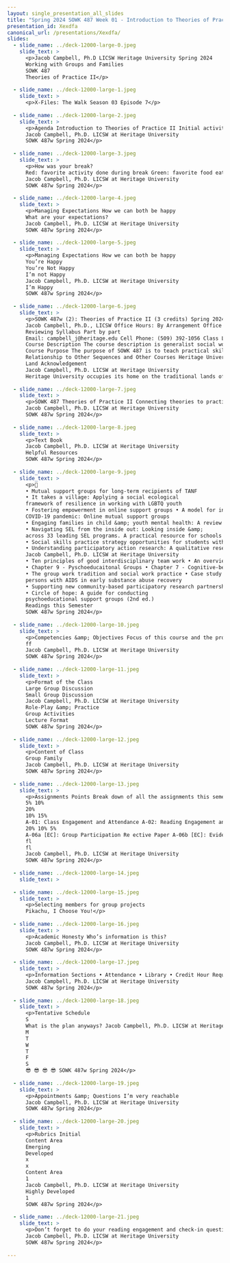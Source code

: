 ```yaml
---
layout: single_presentation_all_slides
title: "Spring 2024 SOWK 487 Week 01 - Introduction to Theories of Practice II"
presentation_id: Xexdfa
canonical_url: /presentations/Xexdfa/
slides:
  - slide_name: ../deck-12000-large-0.jpeg
    slide_text: >
      <p>Jacob Campbell, Ph.D LICSW Heritage University Spring 2024
      Working with Groups and Families
      SOWK 487
      Theories of Practice II</p>
      
  - slide_name: ../deck-12000-large-1.jpeg
    slide_text: >
      <p>X-Files: The Walk Season 03 Episode 7</p>
      
  - slide_name: ../deck-12000-large-2.jpeg
    slide_text: >
      <p>Agenda Introduction to Theories of Practice II Initial activity Discuss class Review syllabus
      Jacob Campbell, Ph.D. LICSW at Heritage University
      SOWK 487w Spring 2024</p>
      
  - slide_name: ../deck-12000-large-3.jpeg
    slide_text: >
      <p>How was your break?
      Red: favorite activity done during break Green: favorite food eaten over the holidays Yellow: favorite movie or TV show Orange: tradition that is unique to your family Brown: something you are looking forward to this year Blue: wild cards
      Jacob Campbell, Ph.D. LICSW at Heritage University
      SOWK 487w Spring 2024</p>
      
  - slide_name: ../deck-12000-large-4.jpeg
    slide_text: >
      <p>Managing Expectations How we can both be happy
      What are your expectations?
      Jacob Campbell, Ph.D. LICSW at Heritage University
      SOWK 487w Spring 2024</p>
      
  - slide_name: ../deck-12000-large-5.jpeg
    slide_text: >
      <p>Managing Expectations How we can both be happy
      You’re Happy
      You’re Not Happy
      I’m not Happy
      Jacob Campbell, Ph.D. LICSW at Heritage University
      I’m Happy
      SOWK 487w Spring 2024</p>
      
  - slide_name: ../deck-12000-large-6.jpeg
    slide_text: >
      <p>SOWK 487w (2): Theories of Practice II (3 credits) Spring 2024, Heritage at CBC
      Jacob Campbell, Ph.D., LICSW Office Hours: By Arrangement Office Location: By Arrangement Course Hours: Wednesdays 5:30 – 8:15 PM
      Reviewing Syllabus Part by part
      Email: campbell_j@heritage.edu Cell Phone: (509) 392-1056 Class Location: SWL 114
      Course Description The course description is generalist social work practice with microsystems. Knowledge and methods to bring about planned change with families, natural networks, groups, and practice skills in group process. Offered Spring semester. Prerequisite(s): SOWK 486W. Limited to majors.
      Course Purpose The purpose of SOWK 487 is to teach practical skills students can take with them in working with groups and families. It focuses on working with families and both therapeutic groups and task groups. Most weeks, students have opportunities to practice facilitating groups with their classmates or group activities they can take with them.
      Relationship to Other Sequences and Other Courses Heritage University requires BASW students to follow a sequence of three practice courses. Each one is focused on a different level of intervention. First, SOWK 486 is related to interventions at the micro level and focuses on working with individuals. Second, SOWK 487 addresses mezzo practice, considering interventions with families and groups. Third, SOWK 488 considers macro practice and skills for working with communities.
      Land Acknowledgement
      Jacob Campbell, Ph.D. LICSW at Heritage University
      Heritage University occupies its home on the traditional lands of the Yakama People. These ancestral homelands are the Yakama, Palouse, Pisquouse, Wenatshapam, Klikatat, Klinquit, Kow- was-say-ee, Li-aywas, Skin-pah, Wish-ham, Shyiks, Ochechotes, Kah-milt-pa, and Se-ap-cat, who today are represented by the Confederated Tribes and Bands of the Yakama Nation [TREATY OF 1855] and, whose relationship with this land continues to this day. Heritage University, grounded in the vision of the two Yakama women SOWK 487w Spring 2024 founders, respects Indigenous peoples as traditional guardians of the lands and the enduring relationship that exists between Indigenous peoples and their traditional territories. We offer gratitude for the land</p>
      
  - slide_name: ../deck-12000-large-7.jpeg
    slide_text: >
      <p>SOWK 487 Theories of Practice II Connecting theories to practice for working with groups (therapeutic and task) and with families
      Jacob Campbell, Ph.D. LICSW at Heritage University
      SOWK 487w Spring 2024</p>
      
  - slide_name: ../deck-12000-large-8.jpeg
    slide_text: >
      <p>Text Book
      Jacob Campbell, Ph.D. LICSW at Heritage University
      Helpful Resources
      SOWK 487w Spring 2024</p>
      
  - slide_name: ../deck-12000-large-9.jpeg
    slide_text: >
      <p>􁆽
      • Mutual support groups for long-term recipients of TANF
      • It takes a village: Applying a social ecological
      framework of resilience in working with LGBTQ youth
      • Fostering empowerment in online support groups • A model for interdisciplinary collaboration. • Social workers helping each other during the
      COVID-19 pandemic: Online mutual support groups
      • Engaging families in child &amp; youth mental health: A review of best, emerging and promising practices
      • Navigating SEL from the inside out: Looking inside &amp;
      across 33 leading SEL programs. A practical resource for schools and OST providers. Preschool &amp; elementary focus
      • Social skills practice strategy opportunities for students with EBD
      • Understanding participatory action research: A qualitative research methodology option
      Jacob Campbell, Ph.D. LICSW at Heritage University
      • Ten principles of good interdisciplinary team work • An overview of dialectical behavior therapy for professional psychologists.
      • Chapter 9 - Pyschoeducaitonal Groups • Chapter 7 - Cognitive-behavioral group work • An integrated trauma-informed, mutual aid model of group work
      • The group work tradition and social work practice • Case study 7-1: A mutual-aid support group for
      persons with AIDS in early substance abuse recovery
      • Supporting new community-based participatory research partnerships.
      • Circle of hope: A guide for conducting
      psychoeducational support groups (2nd ed.)
      Readings this Semester
      SOWK 487w Spring 2024</p>
      
  - slide_name: ../deck-12000-large-10.jpeg
    slide_text: >
      <p>Competencies &amp; Objectives Focus of this course and the program Demonstrate Ethical and Professional Behavior Engage Diversity and Di erence in Practice Advance Human Rights and Social, Economic, and Environmental Justice Engage in Practice-informed Research and Research-informed Practice Engage in Policy Practice Engage with Individuals, Families, Groups, Organizations, and Communities Assess Individuals, Families, Groups, Organizations, and Communities Intervene with Individuals, Families, Groups, Organizations, and Communities Evaluate Practice with Individuals, Families, Groups, Organizations, and Communities
      ff
      Jacob Campbell, Ph.D. LICSW at Heritage University
      SOWK 487w Spring 2024</p>
      
  - slide_name: ../deck-12000-large-11.jpeg
    slide_text: >
      <p>Format of the Class
      Large Group Discussion
      Small Group Discussion
      Jacob Campbell, Ph.D. LICSW at Heritage University
      Role-Play &amp; Practice
      Group Activities
      Lecture Format
      SOWK 487w Spring 2024</p>
      
  - slide_name: ../deck-12000-large-12.jpeg
    slide_text: >
      <p>Content of Class
      Group Family
      Jacob Campbell, Ph.D. LICSW at Heritage University
      SOWK 487w Spring 2024</p>
      
  - slide_name: ../deck-12000-large-13.jpeg
    slide_text: >
      <p>Assignments Points Break down of all the assignments this semester
      5% 10%
      20%
      10% 15%
      A-01: Class Engagement and Attendance A-02: Reading Engagement and Check-in Questions A-03: Family Treatment Modality Research Presentation A-04a: Group Intervention Pitch A-04b: Group Member Feedback 20% A-04c - Re ective Paper A-05: Research Paper to Inform Group Practice
      20% 10% 5%
      A-06a [EC]: Group Participation Re ective Paper A-06b [EC]: Evidence-Based Practices for Culturally Competent Social Work
      fl
      fl
      Jacob Campbell, Ph.D. LICSW at Heritage University
      SOWK 487w Spring 2024</p>
      
  - slide_name: ../deck-12000-large-14.jpeg
    slide_text: >
      
  - slide_name: ../deck-12000-large-15.jpeg
    slide_text: >
      <p>Selecting members for group projects
      Pikachu, I Choose You!</p>
      
  - slide_name: ../deck-12000-large-16.jpeg
    slide_text: >
      <p>Academic Honesty Who’s information is this?
      Jacob Campbell, Ph.D. LICSW at Heritage University
      SOWK 487w Spring 2024</p>
      
  - slide_name: ../deck-12000-large-17.jpeg
    slide_text: >
      <p>Information Sections • Attendance • Library • Credit Hour Requirements • Campus Security &amp; Safety • Accommodation Policy
      Jacob Campbell, Ph.D. LICSW at Heritage University
      SOWK 487w Spring 2024</p>
      
  - slide_name: ../deck-12000-large-18.jpeg
    slide_text: >
      <p>Tentative Schedule
      S
      What is the plan anyways? Jacob Campbell, Ph.D. LICSW at Heritage University
      M
      T
      W
      T
      F
      S
      😎 😎 😎 😎 SOWK 487w Spring 2024</p>
      
  - slide_name: ../deck-12000-large-19.jpeg
    slide_text: >
      <p>Appointments &amp; Questions I’m very reachable
      Jacob Campbell, Ph.D. LICSW at Heritage University
      SOWK 487w Spring 2024</p>
      
  - slide_name: ../deck-12000-large-20.jpeg
    slide_text: >
      <p>Rubrics Initial
      Content Area
      Emerging
      Developed
      x
      x
      Content Area
      1
      Jacob Campbell, Ph.D. LICSW at Heritage University
      Highly Developed
      1
      SOWK 487w Spring 2024</p>
      
  - slide_name: ../deck-12000-large-21.jpeg
    slide_text: >
      <p>Don’t forget to do your reading engagement and check-in question for this week. Next weeks reading is Chapter 10 in the Hepworth text.
      Jacob Campbell, Ph.D. LICSW at Heritage University
      SOWK 487w Spring 2024</p>
      
---
```

